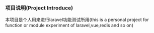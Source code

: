 ### 项目说明(Project Introduce)

本项目是个人用来进行laravel功能测试所用(this is a personal project for function or module experiment of laravel,vue,redis and so on)
